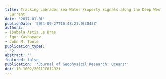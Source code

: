 ```yaml
---
title: Tracking Labrador Sea Water Property Signals along the Deep Western Boundary
  Current
date: '2017-01-01'
publishDate: '2024-09-27T16:48:21.033043Z'
authors:
- Isabela Astiz Le Bras
- Igor Yashayaev
- John M. Toole
publication_types:
- '2'
abstract: ''
featured: false
publication: '*Journal of Geophysical Research: Oceans*'
doi: 10.1002/2017JC012921
---
```


